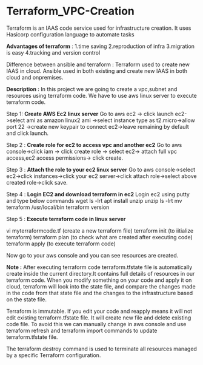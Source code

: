 # Terraform_VPC-Creation

Terraform is an IAAS code service used for infrastructure creation.
It uses Hasicorp configuration language to automate tasks

**Advantages of terraform** :  1.time saving 2.reproduction of infra  3.migration is easy  4.tracking and version control

Difference between ansible and terraform : 
Terraform used to create new IAAS in cloud.  Ansible used in both existing and create new IAAS in both cloud and onpremises.

**Description :**
In this project we are going to create a vpc,subnet and resources using terraform code. We have to use aws linux server to execute terraform code.

Step 1:  **Create AWS Ec2 linux server** 
Go to aws ec2 -> click launch ec2->select ami as amazon linux2 ami ->select instance type as t2.micro->allow port 22 ->create new keypair to connect ec2->leave remaining by default and click launch.

Step 2 : **Create role for ec2 to access vpc and another ec2**
Go to aws console->click iam -> click create role -> select ec2-> attach full vpc access,ec2 access permissions-> click create.

Step 3 : **Attach the role to your ec2 linux server**
Go to aws console->select ec2->click instances->click your ec2 server->click attach role->select above created role->click save.

Step 4 : **Login EC2 and download terraform in ec2**
Login ec2 using putty and type below commands
wget <download link for terrafrom in linux>
ls -lrt
apt install unzip
unzip <name of terraform zip file>
ls -lrt
mv terraform /usr/local/bin
terraform version

Step 5 : **Execute terraform code in linux server**

vi myterraformcode.tf   (create a new terraform file)
<copy the attached terraform code and paste>
terraform init    (to iitialize terraform)
terraform plan    (to check what are created after executing code)
terraform apply   (to execute terraform code)

Now go to your aws console and you can see resources are created.

**Note :**
After executing terraform code terraform.tfstate file is automatically create inside the current directory.It contains full details of resources in our terraform code. When you modify something on your code and apply it on cloud, terraform will look into the state file, and compare the changes made in the code from that state file and the changes to the infrastructure based on the state file.

Terraform is immutable. If you edit your code and reapply means it will not edit existing terraform.tfstate file. It will create new file and delete existing code file.  To avoid this we can manually change in aws console and use terraform refresh and terraform import commands to update terraform.tfstate file.

The terraform destroy command is used to terminate all resources managed by a specific Terraform configuration.
